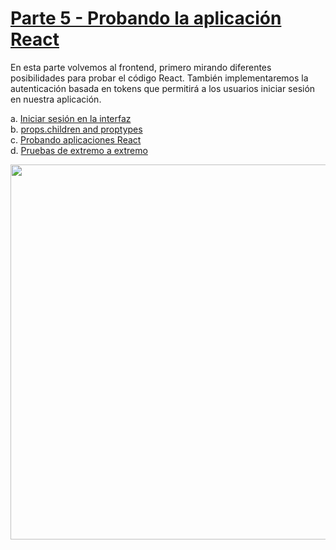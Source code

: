# [Parte 5 - Probando la aplicación React](https://fullstackopen.com/es/part5)

En esta parte volvemos al frontend, primero mirando diferentes posibilidades para probar el código React. También implementaremos la autenticación basada en tokens que permitirá a los usuarios iniciar sesión en nuestra aplicación.

a. [Iniciar sesión en la interfaz](https://fullstackopen.com/es/part5/login_in_frontend)  
b. [props.children and proptypes](https://fullstackopen.com/es/part5/props_children_and_proptypes)  
c. [Probando aplicaciones React](https://fullstackopen.com/es/part5/testing_react_apps)  
d. [Pruebas de extremo a extremo](https://fullstackopen.com/es/part5/end_to_end_testing)

<img src="https://github.com/jgomez2531/Full-Stack-Open/assets/76822966/16177473-51b4-4d57-b521-8ad41d78d597" class="center" width="600" />

